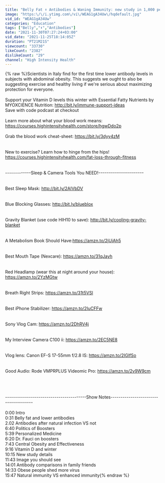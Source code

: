 ```yaml
---
title: "Belly Fat ⬇️ Antibodies & Waning Immunity: new study in 1,000 people"
image: "https:\/\/i.ytimg.com\/vi\/WEAG1gA34Uw\/hqdefault.jpg"
vid_id: "WEAG1gA34Uw"
categories: "Education"
tags: ["Belly","⬇️","Antibodies"]
date: "2021-11-30T07:27:24+03:00"
vid_date: "2021-11-25T18:14:05Z"
duration: "PT21M21S"
viewcount: "33730"
likeCount: "2382"
dislikeCount: "29"
channel: "High Intensity Health"
---
```

{% raw %}Scientists in Italy find for the first time lower antibody levels in subjects with abdominal obesity. This suggests we ought to also be suggesting exercise and healthy living if we're serious about maximizing protection for everyone. <br /><br />Support your Vitamin D levels this winter with Essential Fatty Nutrients by MYOXCIENCE Nutrition: <a rel="nofollow" target="blank" href="http://bit.ly/immune-support-ideas">http://bit.ly/immune-support-ideas</a><br />Save with code podcast at checkout<br /><br />Learn more about what your blood work means: <a rel="nofollow" target="blank" href="https://courses.highintensityhealth.com/store/hgwDdo2p">https://courses.highintensityhealth.com/store/hgwDdo2p</a><br /> <br />Grab the blood work cheat-sheet: <a rel="nofollow" target="blank" href="https://bit.ly/3dyy4zM">https://bit.ly/3dyy4zM</a><br /><br /><br />New to exercise? Learn how to hinge from the hips! <a rel="nofollow" target="blank" href="https://courses.highintensityhealth.com/fat-loss-through-fitness">https://courses.highintensityhealth.com/fat-loss-through-fitness</a><br /><br /><br />-------------Sleep &amp; Camera Tools You NEED!-----------------------<br /><br /><br />Best Sleep Mask: <a rel="nofollow" target="blank" href="http://bit.ly/2AIVbDV">http://bit.ly/2AIVbDV</a><br /><br /><br />Blue Blocking Glasses: <a rel="nofollow" target="blank" href="http://bit.ly/blueblox">http://bit.ly/blueblox</a><br /><br /><br />Gravity Blanket (use code HIH10 to save): <a rel="nofollow" target="blank" href="http://bit.ly/cooling-gravity-blanket">http://bit.ly/cooling-gravity-blanket</a><br /><br /><br />A Metabolism Book Should Have:<a rel="nofollow" target="blank" href="https://amzn.to/2jUiAh5">https://amzn.to/2jUiAh5</a><br /><br /><br />Best Mouth Tape (Nexcare): <a rel="nofollow" target="blank" href="https://amzn.to/31qJayh">https://amzn.to/31qJayh</a><br /><br /><br />Red Headlamp (wear this at night around your house): <a rel="nofollow" target="blank" href="https://amzn.to/2YzMGtw">https://amzn.to/2YzMGtw</a><br /><br /><br />Breath Right Strips: <a rel="nofollow" target="blank" href="https://amzn.to/31t5VSl">https://amzn.to/31t5VSl</a><br /><br /><br />Best iPhone Stabilizer: <a rel="nofollow" target="blank" href="https://amzn.to/2IuCFFw">https://amzn.to/2IuCFFw</a><br /><br /><br />Sony Vlog Cam: <a rel="nofollow" target="blank" href="https://amzn.to/2DhRV4j">https://amzn.to/2DhRV4j</a><br /><br /><br />My Interview Camera C100 ii: <a rel="nofollow" target="blank" href="https://amzn.to/2EC5NE8">https://amzn.to/2EC5NE8</a><br /><br /><br />Vlog lens: Canon EF-S 17-55mm f/2.8 IS: <a rel="nofollow" target="blank" href="https://amzn.to/2IGlfSo">https://amzn.to/2IGlfSo</a><br /><br /><br />Good Audio: Rode VMPRPLUS Videomic Pro: <a rel="nofollow" target="blank" href="https://amzn.to/2v9W9cm">https://amzn.to/2v9W9cm</a><br /><br /><br /><br /><br />-----------------------------------------Show Notes--------------------------------------<br /><br />0:00 Intro<br />0:31 Belly fat and lower antibodies <br />2.02 Antibodies after natural infection VS not<br />6:40 Politics of Boosters<br />5:39 Personalized Medicine <br />6:20 Dr. Fauci on boosters<br />7:43 Central Obesity and Effectiveness <br />9:16 Vitamin D and winter<br />10:15 New study details <br />11:43 Image you should see<br />14:01 Antibody comparisons in family friends <br />14:33 Obese people shed more virus <br />15:47 Natural immunity VS enhanced immunity{% endraw %}
